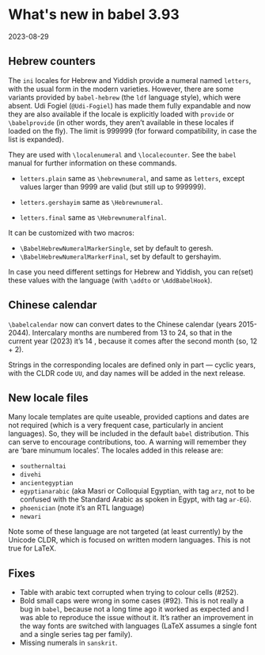 # What's new in babel 3.93

2023-08-29

## Hebrew counters

The `ini` locales for Hebrew and Yiddish provide a numeral named
`letters`, with the usual form in the modern varieties. However, there
are some variants provided by `babel-hebrew` (the `ldf` language
style), which were absent. Udi Fogiel (`@Udi-Fogiel`) has made them
fully expandable and now they are also available if the locale is
explicitly loaded with `provide` or `\babelprovide` (in other words,
they aren’t available in these locales if loaded on the fly). The limit
is 999999 (for forward compatibility, in case the list is expanded).

They are used with `\localenumeral` and `\localecounter`. See the
`babel` manual for further information on these commands.

* `letters.plain` same as `\hebrewnumeral`, and same as `letters`,
  except values larger than 9999 are valid (but still up to 999999).

* `letters.gershayim` same as `\Hebrewnumeral`.

* `letters.final` same as `\Hebrewnumeralfinal`.

It can be customized with two macros:
* `\BabelHebrewNumeralMarkerSingle`, set by default to geresh.
* `\BabelHebrewNumeralMarkerFinal`, set by default to gershayim.

In case you need different settings for Hebrew and Yiddish, you can
re(set) these values with the language (with `\addto` or
`\AddBabelHook`).

## Chinese calendar

`\babelcalendar` now can convert dates to the Chinese calendar (years
2015-2044). Intercalary months are numbered from 13 to 24, so that in
the current year (2023) it’s 14 , because it comes after the second
month (so, 12 + 2).

Strings in the corresponding locales are defined only in part — cyclic
years, with the CLDR code `UU`, and day names will be added in the next
release.
  
## New locale files

Many locale templates are quite useable, provided captions and dates
are not required (which is a very frequent case, particularly in
ancient languages). So, they will be included in the default `babel`
distribution. This can serve to encourage contributions, too. A warning
will remember they are ‘bare minumum locales’. The locales added in
this release are:

* `southernaltai`
* `divehi`
* `ancientegyptian`
* `egyptianarabic` (aka Masri or Colloquial Egyptian, with tag `arz`,
  not to be confused with the Standard Arabic as spoken in Egypt, with
  tag `ar-EG`).
* `phoenician` (note it’s an RTL language)
* `newari`

Note some of these language are not targeted (at least currently) by
the Unicode CLDR, which is focused on written modern languages. This is
not true for LaTeX.

## Fixes

* Table with arabic text corrupted when trying to colour cells (#252).
* Bold small caps were wrong in some cases (#92). This is not really a
  bug in `babel`, because not a long time ago it worked as expected
  and I was able to reproduce the issue without it. It’s rather an
  improvement in the way fonts are switched with languages (LaTeX
  assumes a single font and a single series tag per family).
* Missing numerals in `sanskrit`.